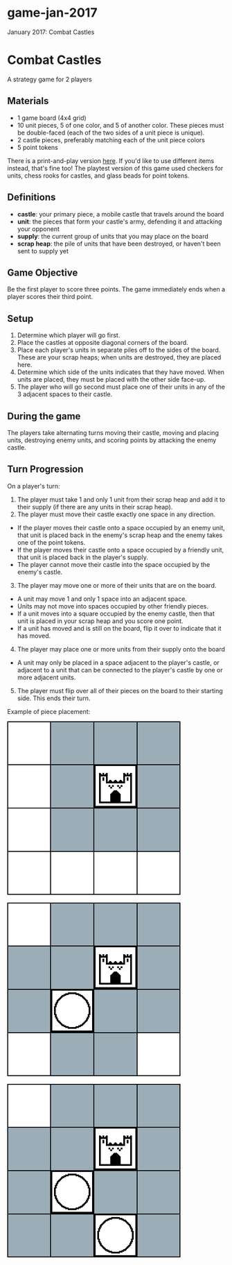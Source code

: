 # game-jan-2017
January 2017: Combat Castles

# Combat Castles
A strategy game for 2 players

## Materials
- 1 game board (4x4 grid)
- 10 unit pieces, 5 of one color, and 5 of another color. These pieces must be double-faced (each of the two sides of a unit piece is unique).
- 2 castle pieces, preferably matching each of the unit piece colors
- 5 point tokens

There is a print-and-play version [here](printout.odt). If you'd like to use different items instead, that's fine too! The playtest version of this game used checkers for units, chess rooks for castles, and glass beads for point tokens.

## Definitions
- **castle**: your primary piece, a mobile castle that travels around the board
- **unit**: the pieces that form your castle's army, defending it and attacking your opponent
- **supply**: the current group of units that you may place on the board
- **scrap heap**: the pile of units that have been destroyed, or haven't been sent to supply yet

## Game Objective
Be the first player to score three points. The game immediately ends when a player scores their third point.

## Setup
1. Determine which player will go first.
2. Place the castles at opposite diagonal corners of the board.
3. Place each player's units in separate piles off to the sides of the board. These are your scrap heaps; when units are destroyed, they are placed here.
4. Determine which side of the units indicates that they have moved. When units are placed, they must be placed with the other side face-up.
5. The player who will go second must place one of their units in any of the 3 adjacent spaces to their castle.

## During the game
The players take alternating turns moving their castle, moving and placing units, destroying enemy units, and scoring points by attacking the enemy castle.

## Turn Progression
On a player's turn:

1. The player must take 1 and only 1 unit from their scrap heap and add it to their supply (if there are any units in their scrap heap).
2. The player must move their castle exactly one space in any direction.
  - If the player moves their castle onto a space occupied by an enemy unit, that unit is placed back in the enemy's scrap heap and the enemy takes one of the point tokens.
  - If the player moves their castle onto a space occupied by a friendly unit, that unit is placed back in the player's supply.
  - The player cannot move their castle into the space occupied by the enemy's castle.
3. The player may move one or more of their units that are on the board.
  - A unit may move 1 and only 1 space into an adjacent space.
  - Units may not move into spaces occupied by other friendly pieces.
  - If a unit moves into a square occupied by the enemy castle, then that unit is placed in your scrap heap and you score one point.
  - If a unit has moved and is still on the board, flip it over to indicate that it has moved.
4. The player may place one or more units from their supply onto the board
  - A unit may only be placed in a space adjacent to the player's castle, or adjacent to a unit that can be connected to the player's castle by one or more adjacent units.
5. The player must flip over all of their pieces on the board to their starting side. This ends their turn.

Example of piece placement:

![first unit placement locations](img/first-piece-place.png)

![second unit placement locations](img/second-piece-place.png)

![third unit placement locations](img/third-piece-place.png)
